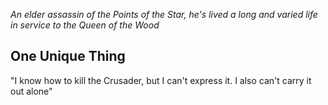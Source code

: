 *An elder assassin of the Points of the Star, he's lived a long and varied life in service to the Queen of the Wood*

## One Unique Thing
"I know how to kill the Crusader, but I can't express it.  I also can't carry it out alone"